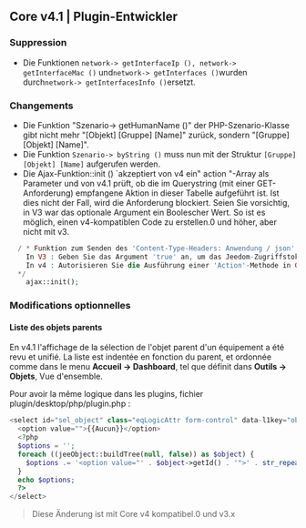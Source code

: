 ## Core v4.1 | Plugin-Entwickler

### Suppression

- Die Funktionen `network-> getInterfaceIp (), network-> getInterfaceMac ()` und` network-> getInterfaces () `wurden durch` network-> getInterfacesInfo () `ersetzt.

### Changements

- Die Funktion "Szenario-> getHumanName ()" der PHP-Szenario-Klasse gibt nicht mehr "[Objekt] [Gruppe] [Name]" zurück, sondern "[Gruppe] [Objekt] [Name]".
- Die Funktion `Szenario-> byString ()` muss nun mit der Struktur `[Gruppe] [Objekt] [Name]` aufgerufen werden.
- Die Ajax-Funktion::init () `akzeptiert von v4 ein" action "-Array als Parameter und von v4.1 prüft, ob die im Querystring (mit einer GET-Anforderung) empfangene Aktion in dieser Tabelle aufgeführt ist. Ist dies nicht der Fall, wird die Anforderung blockiert.
Seien Sie vorsichtig, in V3 war das optionale Argument ein Boolescher Wert. So ist es möglich, einen v4-kompatiblen Code zu erstellen.0 und höher, aber nicht mit v3.
````php
  / * Funktion zum Senden des 'Content-Type-Headers: Anwendung / json'
    In V3 : Geben Sie das Argument 'true' an, um das Jeedom-Zugriffstoken zu steuern
    In v4 : Autorisieren Sie die Ausführung einer 'Action'-Methode in GET, indem Sie die Namen der Action (s) in einem Array als Argument angeben
  */  
    ajax::init();
````

### Modifications optionnelles

#### Liste des objets parents

En v4.1 l'affichage de la sélection de l'objet parent d'un équipement a été revu et unifié. La liste est indentée en fonction du parent, et ordonnée comme dans le menu **Accueil  → Dashboard**, tel que définit dans **Outils → Objets**, Vue d'ensemble.

Pour avoir la même logique dans les plugins, fichier plugin/desktop/php/plugin.php :

````php
<select id="sel_object" class="eqLogicAttr form-control" data-l1key="object_id">
  <option value="">{{Aucun}}</option>
  <?php
  $options = '';
  foreach ((jeeObject::buildTree(null, false)) as $object) {
    $options .= '<option value="' . $object->getId() . '">' . str_repeat('&nbsp;&nbsp;', $object->getConfiguration('parentNumber')) . $object->getName() . '</option>';
  }
  echo $options;
  ?>
</select>
````

> Diese Änderung ist mit Core v4 kompatibel.0 und v3.x

